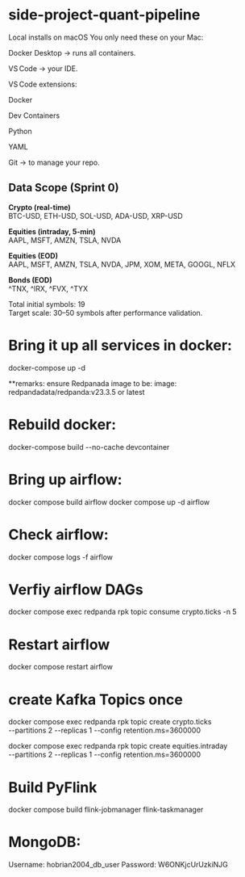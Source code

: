 # side-project-quant-pipeline
Local installs on macOS
You only need these on your Mac:

Docker Desktop → runs all containers.

VS Code → your IDE.

VS Code extensions:

Docker

Dev Containers

Python

YAML

Git → to manage your repo.

## Data Scope (Sprint 0)

**Crypto (real-time)**  
BTC-USD, ETH-USD, SOL-USD, ADA-USD, XRP-USD

**Equities (intraday, 5-min)**  
AAPL, MSFT, AMZN, TSLA, NVDA

**Equities (EOD)**  
AAPL, MSFT, AMZN, TSLA, NVDA, JPM, XOM, META, GOOGL, NFLX

**Bonds (EOD)**  
^TNX, ^IRX, ^FVX, ^TYX

Total initial symbols: 19  
Target scale: 30–50 symbols after performance validation.


# Bring it up all services in docker: 
docker-compose up -d

**remarks: ensure Redpanada image to be: image: redpandadata/redpanda:v23.3.5 or latest 

# Rebuild  docker: 
docker-compose build --no-cache devcontainer

# Bring up airflow:
docker compose build airflow
docker compose up -d airflow

# Check airflow:
docker compose logs -f airflow

# Verfiy airflow DAGs
docker compose exec redpanda rpk topic consume crypto.ticks -n 5

# Restart airflow
docker compose restart airflow

# create Kafka Topics once
docker compose exec redpanda rpk topic create crypto.ticks \
  --partitions 2 --replicas 1 --config retention.ms=3600000

docker compose exec redpanda rpk topic create equities.intraday \
  --partitions 2 --replicas 1 --config retention.ms=3600000

# Build PyFlink
docker compose build flink-jobmanager flink-taskmanager


# MongoDB:
Username: hobrian2004_db_user
Password: W6ONKjcUrUzkiNJG


